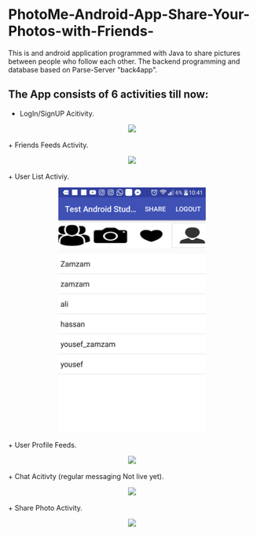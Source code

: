 # PhotoMe-Android-App-Share-Your-Photos-with-Friends-
This is and android application programmed with Java to share pictures between people who follow each other.
The backend programming and database based on Parse-Server "back4app".

## The App consists of 6 activities till now:
+ LogIn/SignUP Acitivity.
<p align="center">
<img src = "https://drive.google.com/open?id=1h6tOGCYLlfqwokQpNrRhUJGvVEfrfq6d"/>
 </p>
+ Friends Feeds Activity.
<p align="center">
<img src = "PhotoMe-Android-App-Share-Your-Photos-with-Friends-/Capture+_2018-07-25-10-40-36.png"/>
 </p>
+ User List Activiy.
<p align="center">
<img src = "Capture+_2018-07-25-10-41-32.png" width = "300"/>
 </p>
+ User Profile Feeds.
<p align="center">
<img src = "https://drive.google.com/open?id=19m10JNWydvhdgzit8eoY4FbjXZyyDvMl"/>
 </p>
+ Chat Acitivty (regular messaging Not live yet).
<p align="center">
<img src = "https://drive.google.com/open?id=1Bnq6GRiCJxXXTPG-Du37l7tNmnGAZtGK"/>
 </p>
+ Share Photo Activity.
<p align="center">
<img src = "https://drive.google.com/open?id=1xFglK7po2SGVwYW6iNEd2FxVUGEfde5B"/>
 </p>
